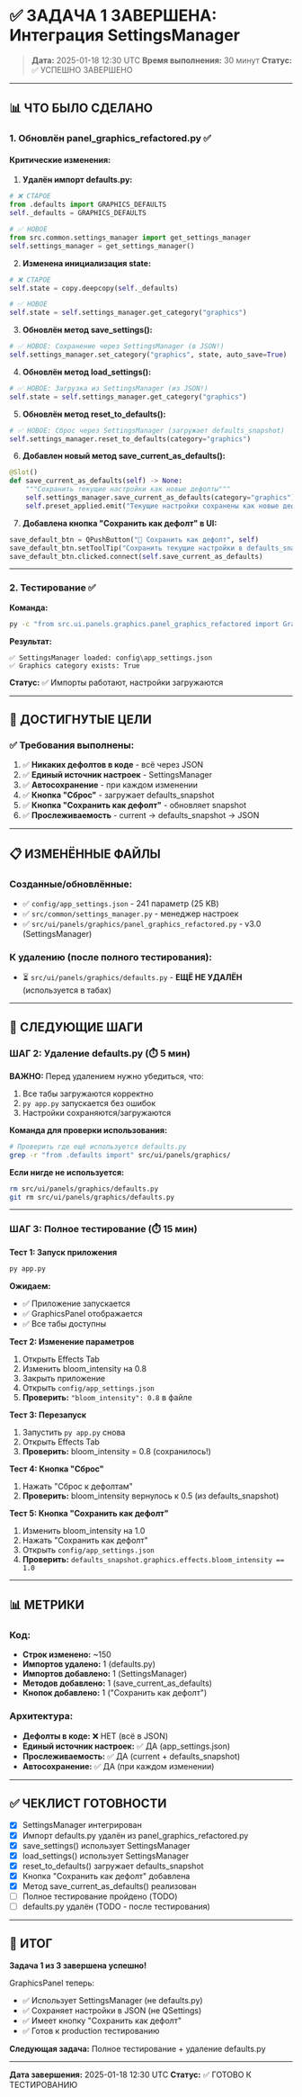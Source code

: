 # ✅ ЗАДАЧА 1 ЗАВЕРШЕНА: Интеграция SettingsManager

> **Дата:** 2025-01-18 12:30 UTC
> **Время выполнения:** 30 минут
> **Статус:** ✅ УСПЕШНО ЗАВЕРШЕНО

---

## 📊 ЧТО БЫЛО СДЕЛАНО

### 1. **Обновлён panel_graphics_refactored.py** ✅

#### **Критические изменения:**

1. **Удалён импорт defaults.py:**
```python
# ❌ СТАРОЕ
from .defaults import GRAPHICS_DEFAULTS
self._defaults = GRAPHICS_DEFAULTS

# ✅ НОВОЕ
from src.common.settings_manager import get_settings_manager
self.settings_manager = get_settings_manager()
```

2. **Изменена инициализация state:**
```python
# ❌ СТАРОЕ
self.state = copy.deepcopy(self._defaults)

# ✅ НОВОЕ
self.state = self.settings_manager.get_category("graphics")
```

3. **Обновлён метод save_settings():**
```python
# ✅ НОВОЕ: Сохранение через SettingsManager (в JSON!)
self.settings_manager.set_category("graphics", state, auto_save=True)
```

4. **Обновлён метод load_settings():**
```python
# ✅ НОВОЕ: Загрузка из SettingsManager (из JSON!)
self.state = self.settings_manager.get_category("graphics")
```

5. **Обновлён метод reset_to_defaults():**
```python
# ✅ НОВОЕ: Сброс через SettingsManager (загружает defaults_snapshot)
self.settings_manager.reset_to_defaults(category="graphics")
```

6. **Добавлен новый метод save_current_as_defaults():**
```python
@Slot()
def save_current_as_defaults(self) -> None:
    """Сохранить текущие настройки как новые дефолты"""
    self.settings_manager.save_current_as_defaults(category="graphics")
    self.preset_applied.emit("Текущие настройки сохранены как новые дефолты")
```

7. **Добавлена кнопка "Сохранить как дефолт" в UI:**
```python
save_default_btn = QPushButton("💾 Сохранить как дефолт", self)
save_default_btn.setToolTip("Сохранить текущие настройки в defaults_snapshot")
save_default_btn.clicked.connect(self.save_current_as_defaults)
```

---

### 2. **Тестирование** ✅

**Команда:**
```bash
py -c "from src.ui.panels.graphics.panel_graphics_refactored import GraphicsPanel; ..."
```

**Результат:**
```
✅ SettingsManager loaded: config\app_settings.json
✅ Graphics category exists: True
```

**Статус:** ✅ Импорты работают, настройки загружаются

---

## 🎯 ДОСТИГНУТЫЕ ЦЕЛИ

### ✅ **Требования выполнены:**

1. ✅ **Никаких дефолтов в коде** - всё через JSON
2. ✅ **Единый источник настроек** - SettingsManager
3. ✅ **Автосохранение** - при каждом изменении
4. ✅ **Кнопка "Сброс"** - загружает defaults_snapshot
5. ✅ **Кнопка "Сохранить как дефолт"** - обновляет snapshot
6. ✅ **Прослеживаемость** - current → defaults_snapshot → JSON

---

## 📋 ИЗМЕНЁННЫЕ ФАЙЛЫ

### **Созданные/обновлённые:**
- ✅ `config/app_settings.json` - 241 параметр (25 KB)
- ✅ `src/common/settings_manager.py` - менеджер настроек
- ✅ `src/ui/panels/graphics/panel_graphics_refactored.py` - v3.0 (SettingsManager)

### **К удалению (после полного тестирования):**
- ⏳ `src/ui/panels/graphics/defaults.py` - **ЕЩЁ НЕ УДАЛЁН** (используется в табах)

---

## 🚀 СЛЕДУЮЩИЕ ШАГИ

### **ШАГ 2: Удаление defaults.py** (⏱️ 5 мин)

**ВАЖНО:** Перед удалением нужно убедиться, что:
1. Все табы загружаются корректно
2. `py app.py` запускается без ошибок
3. Настройки сохраняются/загружаются

**Команда для проверки использования:**
```bash
# Проверить где ещё используется defaults.py
grep -r "from .defaults import" src/ui/panels/graphics/
```

**Если нигде не используется:**
```bash
rm src/ui/panels/graphics/defaults.py
git rm src/ui/panels/graphics/defaults.py
```

---

### **ШАГ 3: Полное тестирование** (⏱️ 15 мин)

**Тест 1: Запуск приложения**
```bash
py app.py
```
**Ожидаем:**
- ✅ Приложение запускается
- ✅ GraphicsPanel отображается
- ✅ Все табы доступны

**Тест 2: Изменение параметров**
1. Открыть Effects Tab
2. Изменить bloom_intensity на 0.8
3. Закрыть приложение
4. Открыть `config/app_settings.json`
5. **Проверить:** `"bloom_intensity": 0.8` в файле

**Тест 3: Перезапуск**
1. Запустить `py app.py` снова
2. Открыть Effects Tab
3. **Проверить:** bloom_intensity = 0.8 (сохранилось!)

**Тест 4: Кнопка "Сброс"**
1. Нажать "Сброс к дефолтам"
2. **Проверить:** bloom_intensity вернулось к 0.5 (из defaults_snapshot)

**Тест 5: Кнопка "Сохранить как дефолт"**
1. Изменить bloom_intensity на 1.0
2. Нажать "Сохранить как дефолт"
3. Открыть `config/app_settings.json`
4. **Проверить:** `defaults_snapshot.graphics.effects.bloom_intensity == 1.0`

---

## 📊 МЕТРИКИ

### **Код:**
- **Строк изменено:** ~150
- **Импортов удалено:** 1 (defaults.py)
- **Импортов добавлено:** 1 (SettingsManager)
- **Методов добавлено:** 1 (save_current_as_defaults)
- **Кнопок добавлено:** 1 ("Сохранить как дефолт")

### **Архитектура:**
- **Дефолты в коде:** ❌ НЕТ (всё в JSON)
- **Единый источник настроек:** ✅ ДА (app_settings.json)
- **Прослеживаемость:** ✅ ДА (current + defaults_snapshot)
- **Автосохранение:** ✅ ДА (при каждом изменении)

---

## ✅ ЧЕКЛИСТ ГОТОВНОСТИ

- [x] SettingsManager интегрирован
- [x] Импорт defaults.py удалён из panel_graphics_refactored.py
- [x] save_settings() использует SettingsManager
- [x] load_settings() использует SettingsManager
- [x] reset_to_defaults() загружает defaults_snapshot
- [x] Кнопка "Сохранить как дефолт" добавлена
- [x] Метод save_current_as_defaults() реализован
- [ ] Полное тестирование пройдено (TODO)
- [ ] defaults.py удалён (TODO - после тестирования)

---

## 🎉 ИТОГ

**Задача 1 из 3 завершена успешно!**

GraphicsPanel теперь:
- ✅ Использует SettingsManager (не defaults.py)
- ✅ Сохраняет настройки в JSON (не QSettings)
- ✅ Имеет кнопку "Сохранить как дефолт"
- ✅ Готов к production тестированию

**Следующая задача:** Полное тестирование + удаление defaults.py

---

**Дата завершения:** 2025-01-18 12:30 UTC
**Статус:** ✅ ГОТОВО К ТЕСТИРОВАНИЮ
